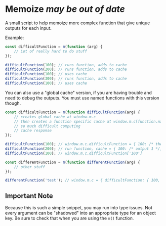 # Memoize _may be out of date_

A small script to help memoize more complex function that give unique outputs for each input.

Example:

```js
const difficultFunction = m(function (arg) {
	// Lot of really hard to do stuff
});

difficultFunction(100); // runs function, adds to cache
difficultFunction(200); // runs function, adds to cache
difficultFunction(100); // uses cache
difficultFunction(300); // runs function, adds to cache
difficultFunction(100); // uses cache
```

You can also use a "global cache" version, if you are having trouble and need to debug the outputs. You must use named functions with this version though.

```js
const difficultFunction = m(function difficultFunction(arg) {
	// creates global cache at window.m.c
	// then creates a function specific cache at window.m.c[function.name]
	// so much difficult computing
	// cache response
});

difficultFunction(100); // window.m.c.difficultFunction = { 100: /* the output */ }
difficultFunction(200); // run function, cache = { 100: /* output 1 */, 200: /* output 2 */ }
difficultFunction(100); // window.m.c.difficultFunction['100']

const differentFunction = m(function differentFunction(arg) {
	// other stuff
});

differentFunction('test'); // window.m.c = { difficultFunction: { 100, 200,}, differentFunction: { test: /* result* / } };
```

## Important Note

Because this is such a simple snippet, you may run into type issues. Not every argument can be "shadowed" into an appropriate type for an object key. Be sure to check that when you are using the `m()` function.

